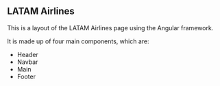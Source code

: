 ## LATAM Airlines

This is a layout of the LATAM Airlines page using the Angular framework.

It is made up of four main components, which are:
- Header
- Navbar
- Main
- Footer
